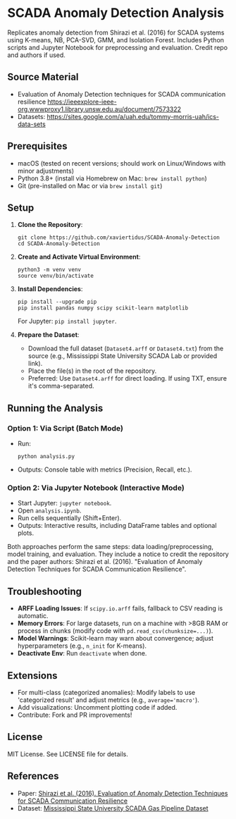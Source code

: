 # SCADA Anomaly Detection Analysis

Replicates anomaly detection from Shirazi et al. (2016) for SCADA systems using K-means, NB, PCA-SVD, GMM, and Isolation Forest. Includes Python scripts and Jupyter Notebook for preprocessing and evaluation. Credit repo and authors if used.

## Source Material
- Evaluation of Anomaly Detection techniques for SCADA communication resilience https://ieeexplore-ieee-org.wwwproxy1.library.unsw.edu.au/document/7573322
- Datasets: https://sites.google.com/a/uah.edu/tommy-morris-uah/ics-data-sets

## Prerequisites

- macOS (tested on recent versions; should work on Linux/Windows with minor adjustments)
- Python 3.8+ (install via Homebrew on Mac: `brew install python`)
- Git (pre-installed on Mac or via `brew install git`)

## Setup

1. **Clone the Repository**:
   ```
   git clone https://github.com/xaviertidus/SCADA-Anomaly-Detection
   cd SCADA-Anomaly-Detection
   ```

2. **Create and Activate Virtual Environment**:
   ```
   python3 -m venv venv
   source venv/bin/activate
   ```

3. **Install Dependencies**:
   ```
   pip install --upgrade pip
   pip install pandas numpy scipy scikit-learn matplotlib
   ```
   For Jupyter: `pip install jupyter`.

4. **Prepare the Dataset**:
   - Download the full dataset (`Dataset4.arff` or `Dataset4.txt`) from the source (e.g., Mississippi State University SCADA Lab or provided link).
   - Place the file(s) in the root of the repository.
   - Preferred: Use `Dataset4.arff` for direct loading. If using TXT, ensure it's comma-separated.

## Running the Analysis

### Option 1: Via Script (Batch Mode)
- Run:
  ```
  python analysis.py
  ```
- Outputs: Console table with metrics (Precision, Recall, etc.).

### Option 2: Via Jupyter Notebook (Interactive Mode)
- Start Jupyter: `jupyter notebook`.
- Open `analysis.ipynb`.
- Run cells sequentially (Shift+Enter).
- Outputs: Interactive results, including DataFrame tables and optional plots.

Both approaches perform the same steps: data loading/preprocessing, model training, and evaluation. They include a notice to credit the repository and the paper authors: Shirazi et al. (2016). "Evaluation of Anomaly Detection Techniques for SCADA Communication Resilience".

## Troubleshooting

- **ARFF Loading Issues**: If `scipy.io.arff` fails, fallback to CSV reading is automatic.
- **Memory Errors**: For large datasets, run on a machine with >8GB RAM or process in chunks (modify code with `pd.read_csv(chunksize=...)`).
- **Model Warnings**: Scikit-learn may warn about convergence; adjust hyperparameters (e.g., `n_init` for K-means).
- **Deactivate Env**: Run `deactivate` when done.

## Extensions

- For multi-class (categorized anomalies): Modify labels to use 'categorized result' and adjust metrics (e.g., `average='macro'`).
- Add visualizations: Uncomment plotting code if added.
- Contribute: Fork and PR improvements!

## License

MIT License. See LICENSE file for details.

## References

- Paper: [Shirazi et al. (2016). Evaluation of Anomaly Detection Techniques for SCADA Communication Resilience](https://sites.google.com/a/uah.edu/tommy-morris-uah/ics-data-sets)
- Dataset: [Mississippi State University SCADA Gas Pipeline Dataset](https://sites.google.com/a/uah.edu/tommy-morris-uah/ics-data-sets)